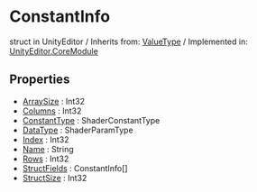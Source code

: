 # ConstantInfo
struct in UnityEditor
 / Inherits from: <a href="https://docs.unity3d.com/6000.0/Documentation/ScriptReference/ValueType.html">ValueType</a> / Implemented in: <a href="https://docs.unity3d.com/6000.0/Documentation/ScriptReference/UnityEditor.CoreModule.html">UnityEditor.CoreModule</a>

## Properties
- <a href="https://docs.unity3d.com/6000.0/Documentation/ScriptReference/ConstantInfo-ArraySize.html">ArraySize</a> : Int32
- <a href="https://docs.unity3d.com/6000.0/Documentation/ScriptReference/ConstantInfo-Columns.html">Columns</a> : Int32
- <a href="https://docs.unity3d.com/6000.0/Documentation/ScriptReference/ConstantInfo-ConstantType.html">ConstantType</a> : ShaderConstantType
- <a href="https://docs.unity3d.com/6000.0/Documentation/ScriptReference/ConstantInfo-DataType.html">DataType</a> : ShaderParamType
- <a href="https://docs.unity3d.com/6000.0/Documentation/ScriptReference/ConstantInfo-Index.html">Index</a> : Int32
- <a href="https://docs.unity3d.com/6000.0/Documentation/ScriptReference/ConstantInfo-Name.html">Name</a> : String
- <a href="https://docs.unity3d.com/6000.0/Documentation/ScriptReference/ConstantInfo-Rows.html">Rows</a> : Int32
- <a href="https://docs.unity3d.com/6000.0/Documentation/ScriptReference/ConstantInfo-StructFields.html">StructFields</a> : ConstantInfo[]
- <a href="https://docs.unity3d.com/6000.0/Documentation/ScriptReference/ConstantInfo-StructSize.html">StructSize</a> : Int32
